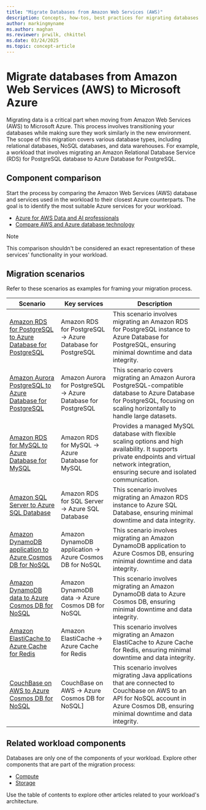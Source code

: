 ```yaml
---
title: "Migrate Databases from Amazon Web Services (AWS)"
description: Concepts, how-tos, best practices for migrating databases from Amazon Web Services (AWS) to Microsoft Azure.
author: markingmyname
ms.author: maghan
ms.reviewer: prwilk, chkittel
ms.date: 03/24/2025
ms.topic: concept-article
---
```


# Migrate databases from Amazon Web Services (AWS) to Microsoft Azure

Migrating data is a critical part when moving from Amazon Web Services (AWS) to Microsoft Azure. This process involves transitioning your databases while making sure they work similarly in the new environment. The scope of this migration covers various database types, including relational databases, NoSQL databases, and data warehouses. For example, a workload that involves migrating an Amazon Relational Database Service (RDS) for PostgreSQL database to Azure Database for PostgreSQL.

## Component comparison

Start the process by comparing the Amazon Web Services (AWS) database and services used in the workload to their closest Azure counterparts. The goal is to identify the most suitable Azure services for your workload.

- [Azure for AWS Data and AI professionals](/azure/architecture/aws-professional/data-ai)
- [Compare AWS and Azure database technology](azure/architecture/aws-professional/databases)

> [!NOTE]
> This comparison shouldn't be considered an exact representation of these services' functionality in your workload.

## Migration scenarios

Refer to these scenarios as examples for framing your migration process.

| Scenario | Key services | Description |
| --- | --- | --- |
| [Amazon RDS for PostgreSQL to Azure Database for PostgreSQL](/azure/postgresql/migrate/migration-service/tutorial-migration-service-aws-offline?tabs=portal) | Amazon RDS for PostgreSQL -> Azure Database for PostgreSQL | This scenario involves migrating an Amazon RDS for PostgreSQL instance to Azure Database for PostgreSQL, ensuring minimal downtime and data integrity. |
| [Amazon Aurora PostgreSQL to Azure Database for PostgreSQL](/azure/postgresql/migrate/migration-service/tutorial-migration-service-aurora-offline?tabs=azure-portal) | Amazon Aurora for PostgreSQL -> Azure Database for PostgreSQL | This scenario covers migrating an Amazon Aurora PostgreSQL-compatible database to Azure Database for PostgreSQL, focusing on scaling horizontally to handle large datasets. |
| [Amazon RDS for MySQL to Azure Database for MySQL](/azure/mysql/flexible-server/how-to-migrate-rds-mysql-data-in-replication) | Amazon RDS for MySQL -> Azure Database for MySQL | Provides a managed MySQL database with flexible scaling options and high availability. It supports private endpoints and virtual network integration, ensuring secure and isolated communication. |
| [Amazon SQL Server to Azure SQL Database](/data-migration/sql-server/database/guide) | Amazon RDS for SQL Server -> Azure SQL Database | This scenario involves migrating an Amazon RDS instance to Azure SQL Database, ensuring minimal downtime and data integrity. |
| [Amazon DynamoDB application to Azure Cosmos DB for NoSQL](/azure/cosmos-db/nosql/dynamodb-data-migration-cosmos-db) | Amazon DynamoDB application -> Azure Cosmos DB for NoSQL | This scenario involves migrating an Amazon DynamoDB application to Azure Cosmos DB, ensuring minimal downtime and data integrity. |
| [Amazon DynamoDB data to Azure Cosmos DB for NoSQL](/azure/cosmos-db/nosql/dynamodb-data-migration-cosmos-db) | Amazon DynamoDB data -> Azure Cosmos DB for NoSQL | This scenario involves migrating an Amazon DynamoDB data to Azure Cosmos DB, ensuring minimal downtime and data integrity. |
| [Amazon ElastiCache to Azure Cache for Redis](/azure/azure-cache-for-redis/cache-migration-guide) | Amazon ElastiCache -> Azure Cache for Redis | This scenario involves migrating an Amazon ElastiCache to Azure Cache for Redis, ensuring minimal downtime and data integrity. |
| [CouchBase on AWS to Azure Cosmos DB for NoSQL](/azure/cosmos-db/nosql/couchbase-cosmos-migration) | CouchBase on AWS -> Azure Cosmos DB for NoSQL] | This scenario involves migrating Java applications that are connected to Couchbase on AWS to an API for NoSQL account in Azure Cosmos DB, ensuring minimal downtime and data integrity. |

## Related workload components

Databases are only one of the components of your workload. Explore other components that are part of the migration process:

- [Compute](./migrate-compute-from-aws.md)
- [Storage](./migrate-storage-from-aws.md)

Use the table of contents to explore other articles related to your workload's architecture.
